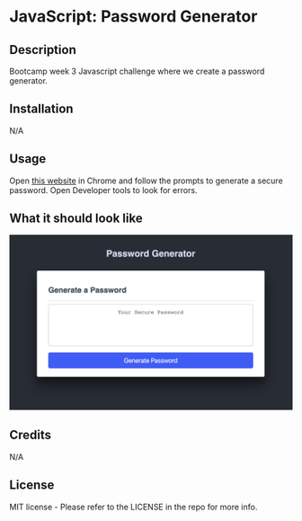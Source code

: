 # JavaScript: Password Generator
## Description
Bootcamp week 3 Javascript challenge where we create a password generator.
## Installation
N/A
## Usage
Open [this website](https://skywalkah.github.io/password-generator/) in Chrome and follow the prompts to generate a secure password. Open Developer tools to look for errors.
## What it should look like
![A screenshot of the desktop view](assets/images/password-generator-screen.png)
## Credits
N/A

## License
MIT license - Please refer to the LICENSE in the repo for more info.